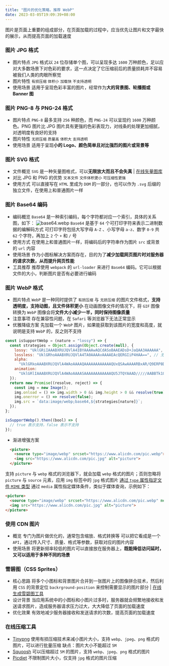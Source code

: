 ```yaml
---
title: "图片的优化策略，推荐 WebP"
date: 2023-03-05T19:09:39+08:00
---
```


图片是页面上重要的组成部分，在页面加载的过程中，应当优先让图片和文字最快的展示，从而提高页面的加载速度

### 图片 JPG 格式

- 图片特点
  `JPG` 格式以 `24` 位存储单个图，可以呈现多达 `1600` 万种颜色，足以应对大多数场景下对色彩的要求，这一点决定了它压缩前后的质量损耗并不容易被我们人类的肉眼所察觉
- 图片特性
  `有损压缩` `体积小` `加载快` `不支持透明`
- 使用场景
  适用于呈现色彩丰富的图片，经常作为**大的背景图、轮播图或 Banner 图**

### 图片 PNG-8 与 PNG-24 格式

- 图片特点
  `PNG-8` 最多支持 `256` 种颜色，而 `PNG-24` 可以呈现约 `1600` 万种颜色。PNG 图片比 JPG 图片具有更强的色彩表现力，对线条的处理更加细腻，对透明度有良好的支持
- 图片特性
  `无损压缩` `质量高` `体积大` `支持透明`
- 使用场景
  适用于呈现**小的 Logo、颜色简单且对比强烈的图片或背景等**

### 图片 SVG 格式

- 文件概览
  `SVG` 是一种矢量图格式，可以**无限放大而且不会失真** | [在线矢量图库](https://link.juejin.cn/?target=https%3A%2F%2Fwww.iconfont.cn%2F "https://www.iconfont.cn/")
- 对比 JPG 和 PNG 的优势
  `文本文件` `文件体积更小` `可压缩性更强`
- 使用方式
  可以直接写在 `HTML` 里成为 `DOM` 的一部分，也可以作为 `.svg` 后缀的独立文件，在使用上和普通图片一样

### 图片 Base64 编码

- 编码概览
  `Base64` 是一种索引编码，每个字符都对应一个索引，具体的关系图，如下：
  ![base64.webp](https://p1-juejin.byteimg.com/tos-cn-i-k3u1fbpfcp/c87123f2dff444339b4f3131fb8aab45~tplv-k3u1fbpfcp-zoom-in-crop-mark:4536:0:0:0.awebp?)
  `Base64` 是基于 `64` 个可打印字符来表示二进制数据的编解码方式
  可打印字符包括大写字母 `A-Z` 、小写字母 `a-z`、数字 `0-9` 共 `62` 个字符，再加上 `2` 个 `+` 和 `/` 号
- 使用方式
  在使用上和普通图片一样，将编码后的字符串作为图片 `src` 或背景的 `url` 内容
- 使用场景
  作为小图标解决方案而存在，目的为了**减少加载网页图片时对服务器的请求次数，从而提升网页性能**
- 工具推荐
  推荐使用 `webpack` 的 `url-loader` 来进行 `Base64` 编码。它可以根据文件的大小，判断图片是否有必要进行编码

### 图片 WebP 格式

- 图片特点
  `WebP` 是一种同时提供了 `有损压缩` 与 `无损压缩` 的图片文件格式，**支持透明度，支持动图，且文件体积更小**
  在动画图像文件的情况下，将 `GIF` 图像转换为 `WebP` 图像会将**文件大小减少一半，同时保持图像质量**
- 注意事项
  存在兼容性问题，在 `Safari` 等浏览器下无法正常显示
- 优雅降级方案
  先加载一个 `WebP` 图片，如果能获取到该图片的宽度和高度，就说明是支持 `WebP` 的，反之则不支持

```js
const isSupportWebp = (nature = "lossy") => {
  const strategies = Object.assign(Object.create(null), {
    lossy: "UklGRiIAAABXRUJQVlA4IBYAAAAwAQCdASoBAAEADsD+JaQAA3AAAAAA", //有损
    lossless: "UklGRhoAAABXRUJQVlA4TA0AAAAvAAAAEAcQERGIiP4HAA==", // 无损
    alpha:
      "UklGRkoAAABXRUJQVlA4WAoAAAAQAAAAAAAAAAAAQUxQSAwAAAARBxAR/Q9ERP8DAABWUDggGAAAABQBAJ0BKgEAAQAAAP4AAA3AAP7mtQAAAA==", // 透明
    animation:
      "UklGRlIAAABXRUJQVlA4WAoAAAASAAAAAAAAAAAAQU5JTQYAAAD/////AABBTk1GJgAAAAAAAAAAAAAAAAAAAGQAAABWUDhMDQAAAC8AAAAQBxAREYiI/gcA", // 动图
  });
  return new Promise((resolve, reject) => {
    const img = new Image();
    img.onload = () => img.width > 0 && img.height > 0 && resolve(true);
    img.onerror = () => resolve(false);
    img.src = `data:image/webp;base64,${strategies[nature]}`;
  });
};
```

```js
isSupportWebp().then((bool) => {
  // true 表示支持，false 表示不支持
});
```

- 渐进增强方案

```html
  <picture>
    <source type="image/webp" srcset="https://www.alicdn.com/pic.webp"></source>
    <img src="https://www.alicdn.com/pic.jpg" alt="picture">
  </picture>
```

支持 `picture` 与 `webp` 格式的浏览器下，就会加载 `webp` 格式的图片；否则忽略将`picture` 与 `source` 元素，应用 `img` 标签中的 `jpg` 格式图片
[通过 `type` 属性指定文件 `MIME` 类型](https://developer.mozilla.org/zh-CN/docs/Web/HTTP/Basics_of_HTTP/MIME_types)
通过 `media` 属性指定媒体条件，类似于媒体查询，示例如下：

```html
<picture>
  <source type="image/webp" srcset="https://www.alicdn.com/pic.webp" media="(min-width: 600px)"></source>
  <img src="https://www.alicdn.com/pic.jpg" alt="picture">
</picture>
```

### 使用 CDN 图片

- 概览
  专门为图片做优化的，通常包含缩放、格式转换等
  可以把它看成是一个 `API`，通过传入尺寸、质量、格式等参数，获取对应的图片内容
- 使用场景
  将更新频率较低的图片可以直接放在服务器上，**既能降低访问延时，又可以适用于多种不同的场景**

### 雪碧图（CSS Sprites）

- 核心思路
  将多个小图标和背景图片合并到一张图片上的图像拼合技术，然后利用 `CSS` 的背景定位 `backrground-position` 来控制需要显示的图片部分 | [在线生成雪碧图工具](https://www.toptal.com/developers/css/sprite-generator/)
- 设计背景
  当应用系统中的小图标和小图片过多时，服务器就会频繁地接收和发送请求图片，造成服务器请求压力过大，大大降低了页面的加载速度
- 优化效果
  有效地减少服务器接收和发送请求的次数，提高页面的加载速度

### 在线压缩工具

- [Tinypng](https://tinypng.com)
  使用有损压缩技术来减小图片大小，支持 `webp`、`jpeg`、`png` 格式的图片，可以进行批量压缩
  缺点：图片大小不能超过 `5M`
- [Squoosh](https://squoosh.app)
  可以压缩超过 `5M` 的图片，支持 `webp`、`jpeg`、`png` 格式的图片
- [Picdiet](https://picdiet.eula.club)
  不限制图片大小，仅支持 `jpg` 格式的图片压缩
